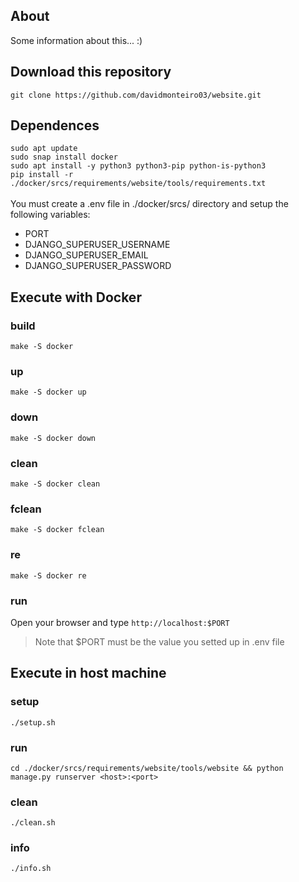 ## About
<p>Some information about this... :)</p>

## Download this repository
```git clone https://github.com/davidmonteiro03/website.git```

## Dependences
```sudo apt update```<br>
```sudo snap install docker```<br>
```sudo apt install -y python3 python3-pip python-is-python3```<br>
```pip install -r ./docker/srcs/requirements/website/tools/requirements.txt```<br><br>
You must create a .env file in ./docker/srcs/ directory and setup the following variables:
- PORT
- DJANGO_SUPERUSER_USERNAME
- DJANGO_SUPERUSER_EMAIL
- DJANGO_SUPERUSER_PASSWORD

## Execute with Docker
### build
```make -S docker```
### up
```make -S docker up```
### down
```make -S docker down```
### clean
```make -S docker clean```
### fclean
```make -S docker fclean```
### re
```make -S docker re```
### run
Open your browser and type ```http://localhost:$PORT```
> Note that $PORT must be the value you setted up in .env file

## Execute in host machine
### setup
```./setup.sh```
### run
```cd ./docker/srcs/requirements/website/tools/website && python manage.py runserver <host>:<port>```
### clean
```./clean.sh```
### info
```./info.sh```
